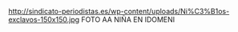 http://sindicato-periodistas.es/wp-content/uploads/Ni%C3%B1os-exclavos-150x150.jpg
FOTO AA NIÑA EN IDOMENI
